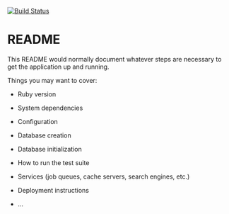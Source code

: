 [![Build Status](https://travis-ci.org/mybuddydocs/buddydocs_stack.svg?branch=master)](https://travis-ci.org/mybuddydocs/buddydocs_stack)

# README

This README would normally document whatever steps are necessary to get the
application up and running.

Things you may want to cover:

* Ruby version

* System dependencies

* Configuration

* Database creation

* Database initialization

* How to run the test suite

* Services (job queues, cache servers, search engines, etc.)

* Deployment instructions

* ...


